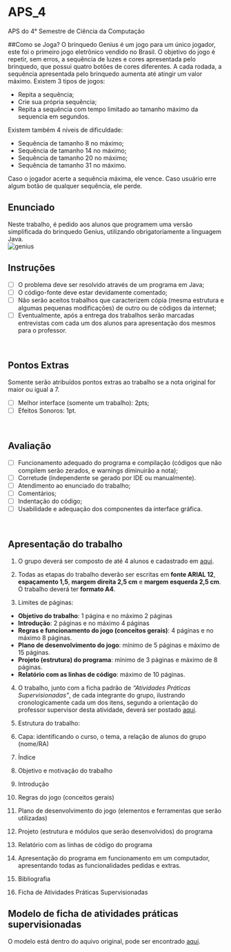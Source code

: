# APS_4
APS do 4° Semestre de Ciência da Computação
<br/>

##Como se Joga?
O brinquedo Genius é um jogo para um único jogador, este foi o primeiro jogo eletrônico vendido no Brasil. O objetivo do jogo é repetir, sem erros, a sequência de luzes e cores apresentada pelo brinquedo, que possui quatro botões de cores diferentes. A cada rodada, a sequência apresentada pelo brinquedo aumenta até atingir um valor máximo. Existem 3 tipos de jogos:
- Repita a sequência;
- Crie sua própria sequência;
- Repita a sequência com tempo limitado ao tamanho máximo da sequencia em segundos.

Existem também 4 níveis de dificuldade:
- Sequência de tamanho 8 no máximo;
- Sequência de tamanho 14 no máximo;
- Sequência de tamanho 20 no máximo;
- Sequência de tamanho 31 no máximo.

Caso o jogador acerte a sequência máxima, ele vence. Caso usuário erre algum botão de qualquer sequência, ele perde.<br/>

## Enunciado
Neste trabalho, é pedido aos alunos que programem uma versão simplificada do brinquedo Genius, utilizando obrigatoriamente a linguagem Java.<br/>
![genius](https://cloud.githubusercontent.com/assets/5847145/9951744/097093b2-5da1-11e5-9582-aceaabc08caa.png)
<br/>

## Instruções
- [ ] O problema deve ser resolvido através de um programa em Java;
- [ ] O código-fonte deve estar devidamente comentado;
- [ ] Não serão aceitos trabalhos que caracterizem cópia (mesma estrutura e algumas pequenas modificações) de outro ou de códigos da internet;
- [ ] Eventualmente, após a entrega dos trabalhos serão marcadas entrevistas com cada um dos alunos para apresentação dos mesmos para o professor.
<br/>

## Pontos Extras
Somente serão atribuídos pontos extras ao trabalho se a nota original for maior ou igual a 7.
- [ ] Melhor interface (somente um trabalho): 2pts;
- [ ] Efeitos Sonoros: 1pt.
<br/>

## Avaliação
- [ ] Funcionamento adequado do programa e compilação (códigos que não compilem serão zerados, e warnings diminuirão a nota);
- [ ] Corretude (independente se gerado por IDE ou manualmente).
- [ ] Atendimento ao enunciado do trabalho;
- [ ] Comentários;
- [ ] Indentação do código;
- [ ] Usabilidade e adequação dos componentes da interface gráfica.
<br/>

## Apresentação do trabalho
1. O grupo deverá ser composto de até 4 alunos e cadastrado em [aqui](http://trabalhosacademicos.unip.br/entrega/).

2. Todas as etapas do trabalho deverão ser escritas em **fonte ARIAL 12**, **espaçamento 1,5**, **margem direita 2,5 cm** e **margem esquerda 2,5 cm**. O trabalho deverá ter **formato A4**.

3. Limites de páginas:
  - **Objetivo do trabalho**: 1 página e no máximo 2 páginas
  - **Introdução**: 2 páginas e no máximo 4 páginas
  - **Regras e funcionamento do jogo (conceitos gerais)**: 4 páginas e no máximo 8 páginas.
  - **Plano de desenvolvimento do jogo**: mínimo de 5 páginas e máximo de 15 páginas.
  - **Projeto (estrutura) do programa**: mínimo de 3 páginas e máximo de 8 páginas.
  - **Relatório com as linhas de código**: máximo de 10 páginas.

4. O trabalho, junto com a ficha padrão de *“Atividades Práticas Supervisionadas”*, de cada integrante do grupo, ilustrando cronologicamente cada um dos itens, segundo a orientação do professor supervisor desta atividade, deverá ser postado [aqui](http://trabalhosacademicos.unip.br/entrega/).

5. Estrutura do trabalho:

  1. Capa: identificando o curso, o tema, a relação de alunos do grupo (nome/RA)
  2. Índice
  3. Objetivo e motivação do trabalho
  4. Introdução
  5. Regras do jogo (conceitos gerais)
  6. Plano de desenvolvimento do jogo (elementos e ferramentas que serão utilizadas)
  7. Projeto (estrutura e módulos que serão desenvolvidos) do programa
  8. Relatório com as linhas de código do programa
  9. Apresentação do programa em funcionamento em um computador, apresentando todas as funcionalidades pedidas e extras.
  10. Bibliografia
  11. Ficha de Atividades Práticas Supervisionadas

## Modelo de ficha de atividades práticas supervisionadas
O modelo está dentro do aquivo original, pode ser encontrado [aqui](https://github.com/ciencia-computacao-unip/APS_4/blob/master/APS%20-%203o%20e%204o%20CC%20-%20ago-2015.docx).
